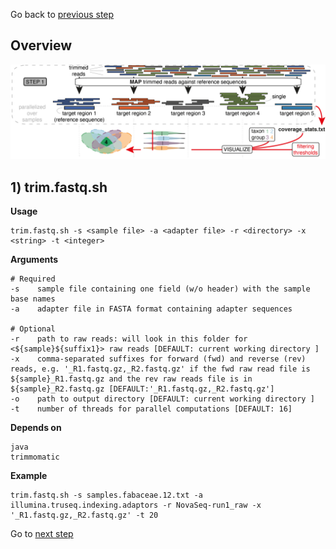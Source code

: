 Go back to [previous step](Step0.2_Read_Trimming.md)

## Overview
![Step1.png](https://raw.githubusercontent.com/scrameri/CaptureAl/master/tutorial/CaptureAl_Step1.png)


## 1) trim.fastq.sh

**Usage**
```
trim.fastq.sh -s <sample file> -a <adapter file> -r <directory> -x <string> -t <integer>
```

**Arguments**
```
# Required
-s    sample file containing one field (w/o header) with the sample base names
-a    adapter file in FASTA format containing adapter sequences

# Optional
-r    path to raw reads: will look in this folder for <${sample}${suffix1}> raw reads [DEFAULT: current working directory ]
-x    comma-separated suffixes for forward (fwd) and reverse (rev) reads, e.g. '_R1.fastq.gz,_R2.fastq.gz' if the fwd raw read file is ${sample}_R1.fastq.gz and the rev raw reads file is in ${sample}_R2.fastq.gz [DEFAULT:'_R1.fastq.gz,_R2.fastq.gz']
-o    path to output directory [DEFAULT: current working directory ]
-t    number of threads for parallel computations [DEFAULT: 16]
```

**Depends on**
```
java
trimmomatic
```


**Example**
```
trim.fastq.sh -s samples.fabaceae.12.txt -a illumina.truseq.indexing.adaptors -r NovaSeq-run1_raw -x '_R1.fastq.gz,_R2.fastq.gz' -t 20
```

Go to [next step](Step2_Sequence_Assembly.md)
